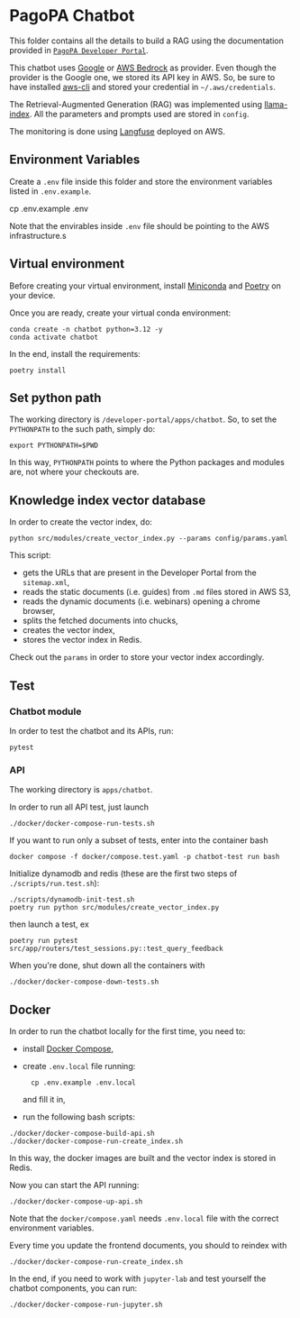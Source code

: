 # PagoPA Chatbot

This folder contains all the details to build a RAG using the documentation provided in [`PagoPA Developer Portal`](https://developer.pagopa.it/).

This chatbot uses [Google](https://ai.google.dev/) or [AWS Bedrock](https://aws.amazon.com/bedrock/) as provider.
Even though the provider is the Google one, we stored its API key in AWS. So, be sure to have installed [aws-cli](https://docs.aws.amazon.com/cli/latest/userguide/getting-started-install.html) and stored your credential in `~/.aws/credentials`.

The Retrieval-Augmented Generation (RAG) was implemented using [llama-index](https://docs.llamaindex.ai/en/stable/). All the parameters and prompts used are stored in `config`.

The monitoring is done using [Langfuse](https://langfuse.com/) deployed on AWS.

## Environment Variables

Create a `.env` file inside this folder and store the environment variables listed in `.env.example`.

cp .env.example .env

Note that the envirables inside `.env` file should be pointing to the AWS infrastructure.s

## Virtual environment

Before creating your virtual environment, install [Miniconda](https://docs.anaconda.com/miniconda/#quick-command-line-install) and [Poetry](https://python-poetry.org/docs/main#installation) on your device.

Once you are ready, create your virtual conda environment:

    conda create -n chatbot python=3.12 -y
    conda activate chatbot

In the end, install the requirements:

    poetry install

## Set python path

The working directory is `/developer-portal/apps/chatbot`. So, to set the `PYTHONPATH` to the such path, simply do:

    export PYTHONPATH=$PWD

In this way, `PYTHONPATH` points to where the Python packages and modules are, not where your checkouts are.

## Knowledge index vector database

In order to create the vector index, do:

    python src/modules/create_vector_index.py --params config/params.yaml

This script:

- gets the URLs that are present in the Developer Portal from the `sitemap.xml`,
- reads the static documents (i.e. guides) from `.md` files stored in AWS S3,
- reads the dynamic documents (i.e. webinars) opening a chrome browser,
- splits the fetched documents into chucks,
- creates the vector index,
- stores the vector index in Redis.

Check out the `params` in order to store your vector index accordingly.

## Test

### Chatbot module

In order to test the chatbot and its APIs, run:

    pytest

### API

The working directory is `apps/chatbot`.

In order to run all API test, just launch

```
./docker/docker-compose-run-tests.sh
```

If you want to run only a subset of tests, enter into the container bash

```
docker compose -f docker/compose.test.yaml -p chatbot-test run bash
```

Initialize dynamodb and redis (these are the first two steps of `./scripts/run.test.sh`):

```
./scripts/dynamodb-init-test.sh
poetry run python src/modules/create_vector_index.py
```

then launch a test, ex

```
poetry run pytest src/app/routers/test_sessions.py::test_query_feedback
```

When you're done, shut down all the containers with

```
./docker/docker-compose-down-tests.sh
```

## Docker

In order to run the chatbot locally for the first time, you need to:

- install [Docker Compose](https://docs.docker.com/compose/install/),
- create `.env.local` file running:

        cp .env.example .env.local

  and fill it in,

- run the following bash scripts:

```
./docker/docker-compose-build-api.sh
./docker/docker-compose-run-create_index.sh
```

In this way, the docker images are built and the vector index is stored in Redis.

Now you can start the API running:

```
./docker/docker-compose-up-api.sh
```

Note that the `docker/compose.yaml` needs `.env.local` file with the correct environment variables.

Every time you update the frontend documents, you should to reindex with

```
./docker/docker-compose-run-create_index.sh
```

In the end, if you need to work with `jupyter-lab` and test yourself the chatbot components, you can run:

```
./docker/docker-compose-run-jupyter.sh
```
